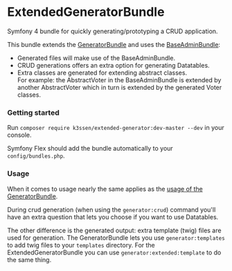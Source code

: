 ExtendedGeneratorBundle
=====================

Symfony 4 bundle for quickly generating/prototyping a CRUD application.

This bundle extends the 
[GeneratorBundle](https://github.com/k3ssen/GeneratorBundle)
and uses the [BaseAdminBundle](https://github.com/k3ssen/BaseAdminBundle):

- Generated files will make use of the BaseAdminBundle.
- CRUD generations offers an extra option for generating Datatables.
- Extra classes are generated for extending abstract classes.  
For example: the AbstractVoter in the BaseAdminBundle is extended by another
AbstractVoter which in turn is extended by the generated Voter classes.

### Getting started

Run `composer require k3ssen/extended-generator:dev-master --dev` in your console.

Symfony Flex should add the bundle automatically to your `config/bundles.php`.

### Usage

When it comes to usage nearly the same applies as the [usage of the GeneratorBundle](https://github.com/k3ssen/GeneratorBundle/blob/master/Resources/doc/usage.md).

During crud generation (when using the `generator:crud`) command
you'll have an extra question that lets you choose if you want to use
Datatables.

The other difference is the generated output: extra template
(twig) files are used for generation.
The GeneratorBundle lets you use `generator:templates` to add twig
files to your `templates` directory.
For the ExtendedGeneratorBundle you can use `generator:extended:template`
to do the same thing.